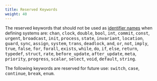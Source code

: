 ```yaml
---
title: Reserved Keywords
weight: 40
---
```


The reserved keywords that should not be used as [identifier names](/language-reference/expressions/identifiers/) when defining systems are: <tt>chan</tt>, <tt>clock</tt>, <tt>double</tt>, <tt>bool</tt>, <tt>int</tt>, <tt>commit</tt>, <tt>const</tt>, <tt>urgent</tt>, <tt>broadcast</tt>, <tt>init</tt>, <tt>process</tt>, <tt>state</tt>, <tt>invariant</tt>, <tt>location</tt>, <tt>guard</tt>, <tt>sync</tt>, <tt>assign</tt>, <tt>system</tt>, <tt>trans</tt>, <tt>deadlock</tt>, <tt>and</tt>, <tt>or</tt>, <tt>not</tt>, <tt>imply</tt>, <tt>true</tt>, <tt>false</tt>, <tt>for</tt>, <tt>forall</tt>, <tt>exists</tt>, <tt>while</tt>, <tt>do</tt>, <tt>if</tt>, <tt>else</tt>, <tt>return</tt>, <tt>typedef</tt>, <tt>struct</tt>, <tt>rate</tt>, <tt>before_update</tt>, <tt>after_update</tt>, <tt>meta</tt>, <tt>priority</tt>, <tt>progress</tt>, <tt>scalar</tt>, <tt>select</tt>, <tt>void</tt>, <tt>default</tt>, <tt>string</tt>.

The following keywords are reserved for future use: <tt>switch</tt>, <tt>case</tt>, <tt>continue</tt>, <tt>break</tt>, <tt>enum</tt>.